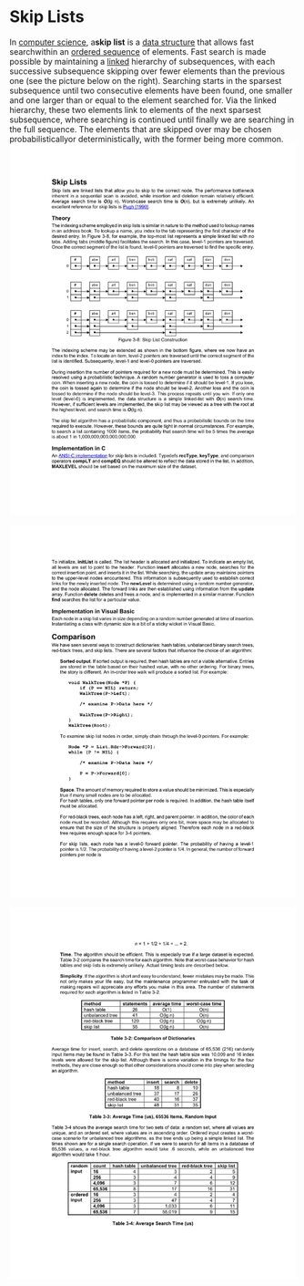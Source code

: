 # Skip Lists

In [computer science](https://en.wikipedia.org/wiki/Computer_science), a**skip list** is a [data structure](https://en.wikipedia.org/wiki/Data_structure) that allows fast searchwithin an [ordered sequence](https://en.wikipedia.org/wiki/Ordered_sequence) of elements. Fast search is made possible by maintaining a [linked](https://en.wikipedia.org/wiki/Linked_list) hierarchy of subsequences, with each successive subsequence skipping over fewer elements than the previous one (see the picture below on the right). Searching starts in the sparsest subsequence until two consecutive elements have been found, one smaller and one larger than or equal to the element searched for. Via the linked hierarchy, these two elements link to elements of the next sparsest subsequence, where searching is continued until finally we are searching in the full sequence. The elements that are skipped over may be chosen probabilisticallyor deterministically, with the former being more common.
![image](../../media/Skip-Lists-image1.jpg)

![image](../../media/Skip-Lists-image2.jpg)

![image](../../media/Skip-Lists-image3.jpg)
